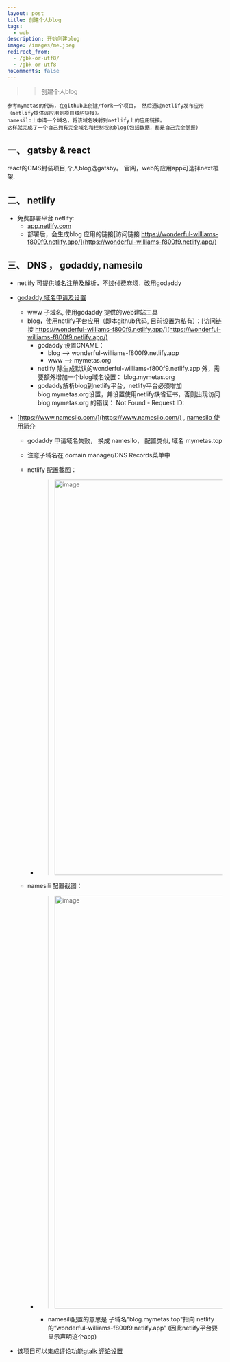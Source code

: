 ```yaml
---
layout: post
title: 创建个人blog
tags:
  - web
description: 开始创建blog
image: /images/me.jpeg
redirect_from:
  - /gbk-or-utf8/
  - /gbk-or-utf8
noComments: false
---
```


>> 创建个人blog

```
参考mymetas的代码，在github上创建/fork一个项目， 然后通过netlify发布应用（netlify提供该应用到项目域名链接）。
namesilo上申请一个域名，将该域名映射到netlify上的应用链接。
这样就完成了一个自己拥有完全域名和控制权的blog(包括数据，都是自己完全掌握)
```

## 一、 gatsby & react

react的CMS封装项目,个人blog选gatsby。
官网，web的应用app可选择next框架.

## 二、 netlify

* 免费部署平台 netlify:
  - [app.netlify.com](app.netlify.com)
  - 部署后，会生成blog 应用的链接[访问链接 https://wonderful-williams-f800f9.netlify.app/](https://wonderful-williams-f800f9.netlify.app/)

## 三、 DNS ， godaddy, namesilo
* netlify 可提供域名注册及解析，不过付费麻烦，改用godaddy
* [godaddy 域名申请及设置](https://dcc.godaddy.com/control/mymetas.org)
  - www 子域名, 使用godaddy 提供的web建站工具
  - blog，使用netlify平台应用（即本github代码, 目前设置为私有）：[访问链接 https://wonderful-williams-f800f9.netlify.app/](https://wonderful-williams-f800f9.netlify.app/)
    * godaddy 设置CNAME： 
      - blog --> wonderful-williams-f800f9.netlify.app
      - www  --> mymetas.org
    * netlify 除生成默认的wonderful-williams-f800f9.netlify.app 外，需要额外增加一个blog域名设置： blog.mymetas.org 
    * godaddy解析blog到netlify平台，netlify平台必须增加blog.mymetas.org设置，并设置使用netlify缺省证书，否则出现访问blog.mymetas.org 的错误： Not Found - Request ID:

* [https://www.namesilo.com/](https://www.namesilo.com/) , [namesilo 使用简介](https://iyideng.vip/note/namesilo-domain-registrar.html)
  - godaddy  申请域名失败， 换成 namesilo， 配置类似, 域名 mymetas.top      
  - 注意子域名在 domain manager/DNS Records菜单中
  - netlify 配置截图：
    * > <img width="921" alt="image" src="https://user-images.githubusercontent.com/97513521/175199279-cb48fff3-be32-4be3-a85a-75badd298041.png">

  - namesili 配置截图：
    * > <img width="962" alt="image" src="https://user-images.githubusercontent.com/97513521/175201226-ff29f474-6b43-4ce4-9f87-ca90161a51b9.png">
      * namesili配置的意思是 子域名"blog.mymetas.top"指向 netlify的“wonderful-williams-f800f9.netlify.app” (因此netlify平台要显示声明这个app)

* 该项目可以集成评论功能[gtalk 评论设置](https://www.jianshu.com/p/4242bb065550)
